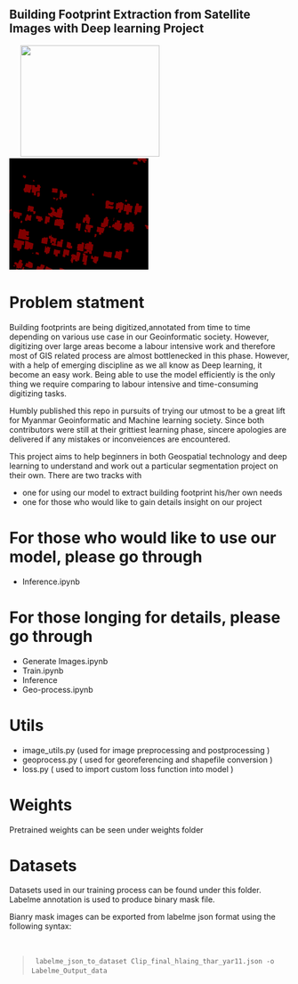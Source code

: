 ## Building Footprint Extraction from Satellite Images with Deep learning Project

<img src="/dataset/Annotation%20Data/Labelme%20Output%20data/img.png" width="250" height="200" hspace="20">
<img src="/dataset/Annotation%20Data/Labelme%20Output%20data/label.png" width="250" height="200"> 


</br>

# Problem statment
Building footprints are being digitized,annotated from time to time depending on various use case in our Geoinformatic society. However, digitizing over large areas become a labour intensive work and therefore most of GIS related process are almost bottlenecked in this phase. However, with a help of emerging discipline as we all know as Deep learning, it become an easy work. Being able to use the model efficiently is the only thing we require comparing to labour intensive and time-consuming digitizing tasks.

Humbly published this repo in pursuits of trying our utmost to be a great lift for Myanmar Geoinformatic and Machine learning society. Since both contributors were still at their grittiest learning phase, sincere apologies are delivered if any mistakes or inconveiences are encountered.

This project aims to help beginners in both Geospatial technology and deep learning to understand and work out a particular segmentation project on their own.
There are two tracks with 
- one for using our model to extract building footprint his/her own needs
- one for those who would like to gain details insight on our project 

# For those who would like to use our model, please go through 
- Inference.ipynb 

# For those longing for details, please go through
-  Generate Images.ipynb
-  Train.ipynb
-  Inference
-  Geo-process.ipynb


# Utils
- image_utils.py (used for image preprocessing and postprocessing )
- geoprocess.py ( used for georeferencing and shapefile conversion )
- loss.py ( used to import custom loss function into model )

# Weights

Pretrained weights can be seen under weights folder

# Datasets

Datasets used in our training process can be found under this folder. Labelme annotation is used to produce binary mask file.

<p>Bianry mask images can be exported from labelme json format using the following syntax: </p> <br> 

> <code> labelme_json_to_dataset Clip_final_hlaing_thar_yar11.json -o Labelme_Output_data </code>


